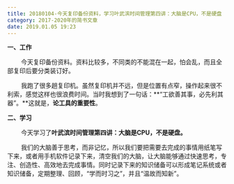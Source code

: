 ```yaml
---
title: 20180104-今天复印备份资料，学习叶武滨时间管理第四讲：大脑是CPU，不是硬盘
category: 2017-2020年的简书文章
date: 2019.01.05 19:23
---
```


**一、工作**  

        今天复印备份资料。资料比较多，不同类的不能混在一起，怕会乱，而且全部复印后要分类装订好。

        我跑了很多趟复印机。虽然复印机并不远，但是位置有点窄，操作起来很不利索，感觉这样也很浪费时间。当时我想到了一句话：**“工欲善其事，必先利其器”。**这就是，**论工具的重要性**。  



**二、学习**

        今天学习了**叶武滨时间管理第四讲：大脑是CPU，不是硬盘。**

        我们的大脑善于思考，而非记忆，所以我们要把需要去完成的事情用纸笔写下来，或者用手机软件记录下来，清空我们的大脑，让大脑能够通过快速思考，专注、创造性、高效地去完成事情。同时记录下来的知识储备可以形成笔记系统或者知识储备，定期整理、回顾，“学而时习之”，并且“温故而知新”。